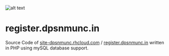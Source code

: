 ![alt text](http://register.dpsnmunc.in/cred.png "Dock Image")
# register.dpsnmunc.in
Source Code of [site-dpsnmunc.rhcloud.com](https://site-dpsnmunc.rhcloud.com) / [register.dpsnmunc.in](http://register.dpsnmunc.in) written in PHP using mySQL database support.